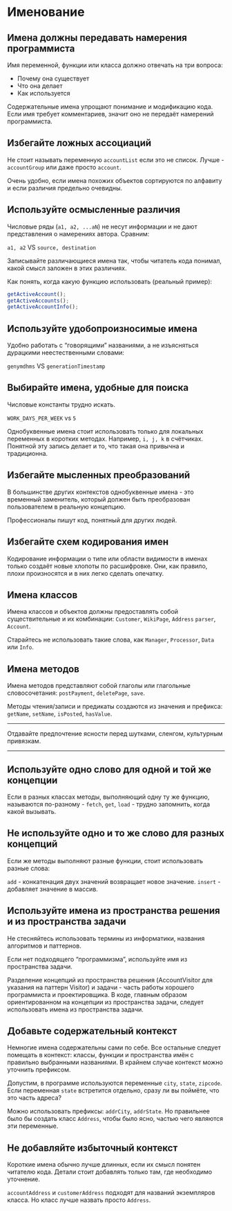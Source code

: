 # Именование

## Имена должны передавать намерения программиста

Имя переменной, функции или класса должно отвечать на три вопроса:
- Почему она существует
- Что она делает
- Как используется

Содержательные имена упрощают понимание и модификацию кода. Если имя требует комментариев, значит оно не передаёт намерений программиста.


## Избегайте ложных ассоциаций

Не стоит называть переменную `accountList` если это не список. Лучше - `accountGroup` или даже просто `account`.

Очень удобно, если имена похожих объектов сортируются по алфавиту и если различия предельно очевидны.


## Используйте осмысленные различия

Числовые ряды (`а1, а2, ...аN`) не несут информации и не дают представления о намерениях автора. Сравним:

`a1, a2` VS `source, destination`

Записывайте различающиеся имена так, чтобы читатель кода понимал, какой смысл заложен в этих различиях.

Как понять, когда какую функцию использовать (реальный пример):
```js
getActiveAccount();
getActiveAccounts();
getActiveAccountInfo();
```


## Используйте удобопроизносимые имена

Удобно работать с “говорящими” названиями, а не изъясняться дурацкими неестественными словами:

`genymdhms` VS `generationTimestamp`


## Выбирайте имена, удобные для поиска

Числовые константы трудно искать.

`WORK_DAYS_PER_WEEK` vs `5`

Однобуквенные имена стоит использовать только для локальных переменных в коротких методах. Например, `i, j, k` в счётчиках. Понятной эту запись делает и то, что такая она привычна и традиционна.


## Избегайте мысленных преобразований

В большинстве других контекстов однобуквенные имена - это временный заменитель, который должен быть преобразован пользователем в реальную концепцию.

Профессионалы пишут код, понятный для других людей.


## Избегайте схем кодирования имен

Кодирование информации о типе или области видимости в именах только создаёт новые хлопоты по расшифровке. Они, как правило, плохи произносятся и в них легко сделать опечатку.


## Имена классов

Имена классов и объектов должны предоставлять собой существительные и их комбинации: `Customer`, `WikiPage`, `Address` `parser`, `Account`.

Старайтесь не использовать такие слова, как `Manager`, `Processor`, `Data` или `Info`.


## Имена методов

Имена методов представляют собой глаголы или глагольные словосочетания: `postPayment`, `deletePage`, `save`.

Методы чтения/записи и предикаты создаются из значения и префикса: `getName`, `setName`, `isPosted`, `hasValue`.

---
Отдавайте предпочтение ясности перед шутками, сленгом, культурным привязкам.

---


## Используйте одно слово для одной и той же концепции

Если в разных классах методы, выполняющий одну ту же функцию, называются по-разному - `fetch`, `get`, `load` - трудно запомнить, когда какой вызывать.


## Не используйте одно и то же слово для разных концепций

Если же методы выполняют разные функции, стоит использовать разные слова:

`add` - конкатенация двух значений возвращает новое значение.
`insert` - добавляет значение в массив.


## Используйте имена из пространства решения и из пространства задачи

Не стесняйтесь использовать термины из информатики, названия алгоритмов и паттернов.

Если нет подходящего “программизма”, используйте имя из пространства задачи.

Разделение концепций из пространства решения (AccountVisitor для указания на паттерн Visitor) и задачи - часть работы хорошего программиста и проектировщика. В коде, главным образом ориентированном на концепции из пространства задачи, следует использовать имена из пространства задачи.


## Добавьте содержательный контекст

Немногие имена содержательны сами по себе. Все остальные следует помещать в контекст: классы, функции и пространства имён с правильно выбранными названиями. В крайнем случае контекст можно уточнить префиксом.

Допустим, в программе используются переменные `city`, `state`, `zipcode`. Если переменная `state` встретится отдельно, сразу ли вы поймёте, что это часть адреса?

Можно использовать префиксы: `addrCity`, `addrState`. Но правильнее было бы создать класс `Address`, чтобы было ясно, частью чего являются эти переменные.


## Не добавляйте избыточный контекст

Короткие имена обычно лучше длинных, если их смысл понятен читателю кода. Детали стоит добавлять только там, где необходимо уточнение.

`accountAddress` и `customerAddress` подходят для названий экземпляров класса. Но класс лучше назвать просто `Address`.

